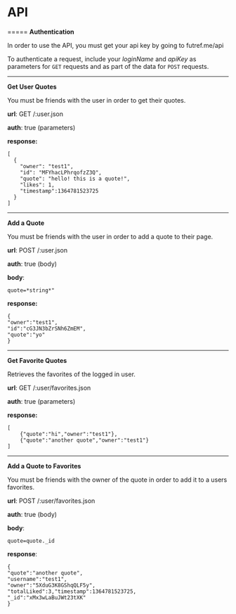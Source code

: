 # API
=====
**Authentication**

In order to use the API, you must get your api key by going to futref.me/api

To authenticate a request, include your *loginName* and *apiKey* as parameters for `GET` requests and as part of the data for `POST` requests.
- - -
**Get User Quotes**

You must be friends with the user in order to get their quotes.

**url**: GET /:user.json

**auth**: true (parameters)

**response:**

	[
	  {
	    "owner": "test1",
	  	"id": "MFYhacLPhrqofzZ3Q",
		"quote": "hello! this is a quote!",
		"likes": 1,
		"timestamp":1364781523725
	  }
	]
- - -
**Add a Quote**

You must be friends with the user in order to add a quote to their page.

**url**: POST /:user.json

**auth**: true (body)

**body**: 

	quote=*string*"

**response:**
	
	{
	"owner":"test1",
	"id":"cG3JN3bZrSNh6ZmEM",
	"quote":"yo"	
	}
	
- - -
**Get Favorite Quotes**

Retrieves the favorites of the logged in user.

**url**: GET /:user/favorites.json

**auth**: true (parameters)

**response:**
		
	[
		{"quote":"hi","owner":"test1"},
		{"quote":"another quote","owner":"test1"}
	]
- - -
**Add a Quote to Favorites**

You must be friends with the owner of the quote in order to add it to a users favorites.

**url**: POST /:user/favorites.json

**auth**: true (body)

**body**:
	
	quote=quote._id

**response**:

	{
	"quote":"another quote",
	"username":"test1",
	"owner":"5XduG3K8GShqQLF5y",
	"totalLiked":3,"timestamp":1364781523725,
	"_id":"xMx3wLaBuJWt23tXK"
	}